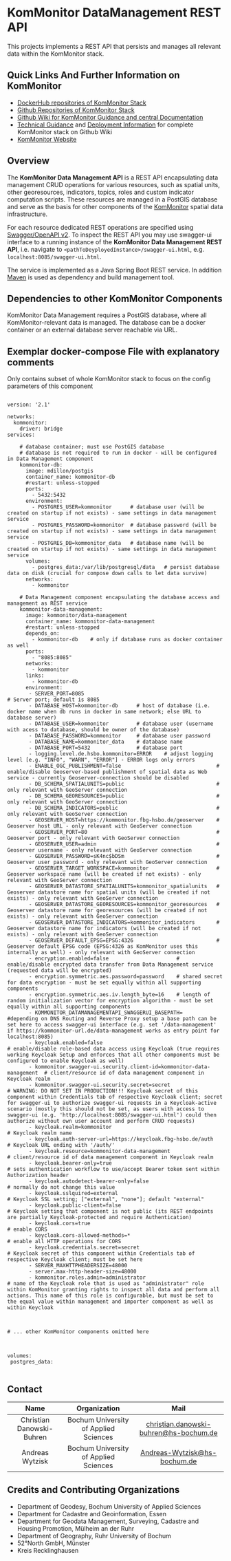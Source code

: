 # KomMonitor DataManagement REST API

This projects implements a REST API that persists and manages all relevant data within the KomMonitor stack.

## Quick Links And Further Information on KomMonitor
   - [DockerHub repositories of KomMonitor Stack](https://hub.docker.com/orgs/kommonitor/repositories)
   - [Github Repositories of KomMonitor Stack](https://github.com/KomMonitor)
   - [Github Wiki for KomMonitor Guidance and central Documentation](https://github.com/KomMonitor/KomMonitor-Docs/wiki)
   - [Technical Guidance](https://github.com/KomMonitor/KomMonitor-Docs/wiki/Technische-Dokumentation) and [Deployment Information](https://github.com/KomMonitor/KomMonitor-Docs/wiki/Setup-Guide) for complete KomMonitor stack on Github Wiki
   - [KomMonitor Website](https://kommonitor.de/)  

## Overview  
The <b>KomMonitor Data Management API</b> is a REST API encapsulating data management CRUD operations for various resources, such as spatial units, other georesources, indicators, topics, roles and custom indicator computation scripts. These resources are managed in a PostGIS database and serve as the basis for other components of the [KomMonitor](http://kommonitor.de) spatial data infrastructure.

For each resource dedicated REST operations are specified using [Swagger/OpenAPI v2](https://swagger.io). To inspect the REST API you may use swagger-ui interface to a running instance of the <b>KomMonitor Data Management REST API</b>, i.e. navigate to ```<pathToDeyployedInstance>/swagger-ui.html```, e.g. ```localhost:8085/swagger-ui.html```.

The service is implemented as a Java Spring Boot REST service. In addition [Maven](https://maven.apache.org/) is used as dependency and build management tool.

## Dependencies to other KomMonitor Components
KomMonitor Data Management requires a PostGIS database, where all KomMonitor-relevant data is managed. The database can be a docker container or an external database server reachable via URL.

## Exemplar docker-compose File with explanatory comments

Only contains subset of whole KomMonitor stack to focus on the config parameters of this component

```

version: '2.1'

networks:
  kommonitor:
    driver: bridge
services:

    # database container; must use PostGIS database
    # database is not required to run in docker - will be configured in Data Management component
    kommonitor-db:
      image: mdillon/postgis
      container_name: kommonitor-db
      #restart: unless-stopped
      ports:
        - 5432:5432
      environment:
        - POSTGRES_USER=kommonitor      # database user (will be created on startup if not exists) - same settings in data management service
        - POSTGRES_PASSWORD=kommonitor  # database password (will be created on startup if not exists) - same settings in data management service 
        - POSTGRES_DB=kommonitor_data   # database name (will be created on startup if not exists) - same settings in data management service
      volumes:
        - postgres_data:/var/lib/postgresql/data   # persist database data on disk (crucial for compose down calls to let data survive)
      networks:
        - kommonitor

    # Data Management component encapsulating the database access and management as REST service
    kommonitor-data-management:
      image: kommonitor/data-management
      container_name: kommonitor-data-management
      #restart: unless-stopped
      depends_on:
        - kommonitor-db    # only if database runs as docker container as well
      ports:
        - "8085:8085"
      networks:
        - kommonitor
      links:
        - kommonitor-db
      environment:
       - SERVER_PORT=8085                                             # Server port; default is 8085
       - DATABASE_HOST=kommonitor-db      # host of database (i.e. docker name when db runs in docker in same network; else URL to database server)
       - DATABASE_USER=kommonitor         # database user (username with acess to database, should be owner of the database)
       - DATABASE_PASSWORD=kommonitor     # database user password
       - DATABASE_NAME=kommonitor_data    # database name
       - DATABASE_PORT=5432               # database port
       - logging.level.de.hsbo.kommonitor=ERROR    # adjust logging level [e.g. "INFO", "WARN", "ERROR"] - ERROR logs only errors 
       - ENABLE_OGC_PUBLISHMENT=false                               # enable/disable Geoserver-based publishment of spatial data as Web service - currently Geoserver-connection should be disabled
       - DB_SCHEMA_SPATIALUNITS=public                              # only relevant with GeoServer connection
       - DB_SCHEMA_GEORESOURCES=public                              # only relevant with GeoServer connection
       - DB_SCHEMA_INDICATORS=public                                # only relevant with GeoServer connection
       - GEOSERVER_HOST=https://kommonitor.fbg-hsbo.de/geoserver    # Geoserver host URL - only relevant with GeoServer connection
       - GEOSERVER_PORT=80                                          # Geoserver port - only relevant with GeoServer connection
       - GEOSERVER_USER=admin                                       # Geoserver username - only relevant with GeoServer connection
       - GEOSERVER_PASSWORD=sK4nc$bDSm                              # Geoserver user password - only relevant with GeoServer connection
       - GEOSERVER_TARGET_WORKSPACE=kommonitor                      # Geoserver workspace name (will be created if not exists) - only relevant with GeoServer connection
       - GEOSERVER_DATASTORE_SPATIALUNITS=kommonitor_spatialunits   # Geoserver datastore name for spatial units (will be created if not exists) - only relevant with GeoServer connection
       - GEOSERVER_DATASTORE_GEORESOURCES=kommonitor_georesources   # Geoserver datastore name for georesources (will be created if not exists) - only relevant with GeoServer connection
       - GEOSERVER_DATASTORE_INDICATORS=kommonitor_indicators       # Geoserver datastore name for indicators (will be created if not exists) - only relevant with GeoServer connection
       - GEOSERVER_DEFAULT_EPSG=EPSG:4326                           # Geoserver default EPSG code (EPSG:4326 as KomMonitor uses this internally as well) - only relevant with GeoServer connection
       - encryption.enabled=false                      # enable/disable encrypted data transfer from Data Management service (requested data will be encrypted)
       - encryption.symmetric.aes.password=password    # shared secret for data encryption - must be set equally within all supporting components
       - encryption.symmetric.aes.iv.length_byte=16    # length of random initialization vector for encryption algorithm - must be set equally within all supporting components
       - KOMMONITOR_DATAMANAGEMENTAPI_SWAGGERUI_BASEPATH=      #depending on DNS Routing and Reverse Proxy setup a base path can be set here to access swagger-ui interface (e.g. set '/data-management' if https://kommonitor-url.de/data-management works as entry point for localhost:8085)   
       - keycloak.enabled=false                                               # enable/disable role-based data access using Keycloak (true requires working Keycloak Setup and enforces that all other components must be configured to enable Keycloak as well)
       - kommonitor.swagger-ui.security.client-id=kommonitor-data-management  # client/resource id of data management component in Keycloak realm
       - kommonitor.swagger-ui.security.secret=secret                         # WARNING: DO NOT SET IN PRODUCTION!!! Keycloak secret of this component within Credentials tab of respective Keycloak client; secret for swagger-ui to authorize swagger-ui requests in a Keycloak-active scenario (mostly this should not be set, as users with access to swagger-ui (e.g. 'http://localhost:8085/swagger-ui.html') could then authorize without own user account and perform CRUD requests)
       - keycloak.realm=kommonitor                                            # Keycloak realm name
       - keycloak.auth-server-url=https://keycloak.fbg-hsbo.de/auth           # Keycloak URL ending with '/auth/'
       - keycloak.resource=kommonitor-data-management                         # client/resource id of data management component in Keycloak realm
       - keycloak.bearer-only=true                                            # sets authentication workflow to use/accept Bearer token sent within Authorization header
       - keycloak.autodetect-bearer-only=false                                # normally do not change this value        
       - keycloak.sslquired=external                                          # Keycloak SSL setting; ["external", "none"]; default "external"
       - keycloak.public-client=false                                         # Keycloak setting that component is not public (its REST endpoints are partially Keycloak-protected and require Authentication)
       - keycloak.cors=true                                                   # enable CORS
       - keycloak.cors-allowed-methods=*                                      # enable all HTTP operations for CORS
       - keycloak.credentials.secret=secret                                   # Keycloak secret of this component within Credentials tab of respective Keycloak client; must be set here  
       - SERVER_MAXHTTPHEADERSIZE=48000                                       
       - server.max-http-header-size=48000
       - kommonitor.roles.admin=administrator                                 # name of the Keycloak role that is used as "administrator" role within KomMonitor granting rights to inspect all data and perform all actions. This name of this role is configurable, but must be set to the equal value within management and importer component as well as within Keycloak 



# ... other KomMonitor components omitted here



volumes:
 postgres_data:


```

## Contact
|    Name   |   Organization    |    Mail    |
| :-------------: |:-------------:| :-----:|
| Christian Danowski-Buhren | Bochum University of Applied Sciences | christian.danowski-buhren@hs-bochum.de |
| Andreas Wytzisk  | Bochum University of Applied Sciences | Andreas-Wytzisk@hs-bochum.de |

## Credits and Contributing Organizations
- Department of Geodesy, Bochum University of Applied Sciences
- Department for Cadastre and Geoinformation, Essen
- Department for Geodata Management, Surveying, Cadastre and Housing Promotion, Mülheim an der Ruhr
- Department of Geography, Ruhr University of Bochum
- 52°North GmbH, Münster
- Kreis Recklinghausen
